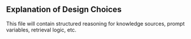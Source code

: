 ## Explanation of Design Choices

This file will contain structured reasoning for knowledge sources, prompt variables, retrieval logic, etc.
